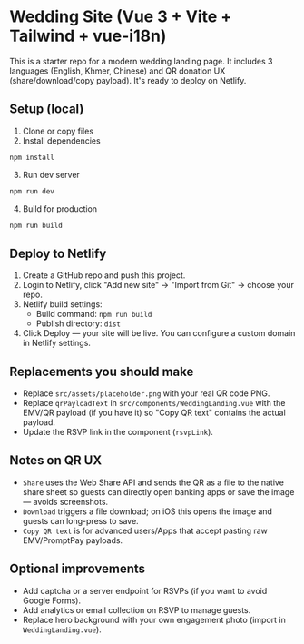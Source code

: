 # Wedding Site (Vue 3 + Vite + Tailwind + vue-i18n)

This is a starter repo for a modern wedding landing page. It includes 3 languages (English, Khmer, Chinese) and QR donation UX (share/download/copy payload). It's ready to deploy on Netlify.

## Setup (local)

1. Clone or copy files
2. Install dependencies

```bash
npm install
```

3. Run dev server

```bash
npm run dev
```

4. Build for production

```bash
npm run build
```

## Deploy to Netlify

1. Create a GitHub repo and push this project.
2. Login to Netlify, click "Add new site" → "Import from Git" → choose your repo.
3. Netlify build settings:
   - Build command: `npm run build`
   - Publish directory: `dist`
4. Click Deploy — your site will be live. You can configure a custom domain in Netlify settings.

## Replacements you should make

- Replace `src/assets/placeholder.png` with your real QR code PNG.
- Replace `qrPayloadText` in `src/components/WeddingLanding.vue` with the EMV/QR payload (if you have it) so "Copy QR text" contains the actual payload.
- Update the RSVP link in the component (`rsvpLink`).

## Notes on QR UX

- `Share` uses the Web Share API and sends the QR as a file to the native share sheet so guests can directly open banking apps or save the image — avoids screenshots.
- `Download` triggers a file download; on iOS this opens the image and guests can long-press to save.
- `Copy QR text` is for advanced users/Apps that accept pasting raw EMV/PromptPay payloads.

## Optional improvements

- Add captcha or a server endpoint for RSVPs (if you want to avoid Google Forms).
- Add analytics or email collection on RSVP to manage guests.
- Replace hero background with your own engagement photo (import in `WeddingLanding.vue`).
